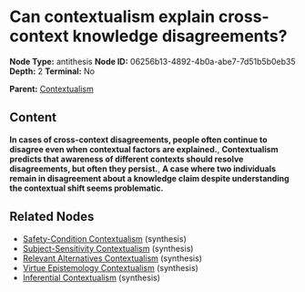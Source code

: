 # Can contextualism explain cross-context knowledge disagreements?

**Node Type:** antithesis
**Node ID:** 06256b13-4892-4b0a-abe7-7d51b5b0eb35
**Depth:** 2
**Terminal:** No

**Parent:** [Contextualism](contextualism.md)

## Content

**In cases of cross-context disagreements, people often continue to disagree even when contextual factors are explained.**, **Contextualism predicts that awareness of different contexts should resolve disagreements, but often they persist.**, **A case where two individuals remain in disagreement about a knowledge claim despite understanding the contextual shift seems problematic.**

## Related Nodes

- [Safety-Condition Contextualism](safety-condition-contextualism.md) (synthesis)
- [Subject-Sensitivity Contextualism](subject-sensitivity-contextualism.md) (synthesis)
- [Relevant Alternatives Contextualism](relevant-alternatives-contextualism.md) (synthesis)
- [Virtue Epistemology Contextualism](virtue-epistemology-contextualism.md) (synthesis)
- [Inferential Contextualism](inferential-contextualism.md) (synthesis)

